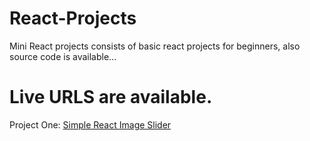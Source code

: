 # React-Projects
Mini React projects consists of basic react projects for beginners, also source code is available...
# Live URLS are available.
Project One: [Simple React Image Slider](https://solid-choir-348608.firebaseapp.com/?37737)
